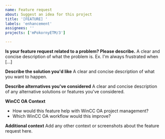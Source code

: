 ```yaml
---
name: Feature request
about: Suggest an idea for this project
title: '[FEATURE] '
labels: 'enhancement'
assignees: ''
projects: ['mPokornyETM/3']

---
```


**Is your feature request related to a problem? Please describe.**
A clear and concise description of what the problem is. Ex. I'm always frustrated when [...]

**Describe the solution you'd like**
A clear and concise description of what you want to happen.

**Describe alternatives you've considered**
A clear and concise description of any alternative solutions or features you've considered.

**WinCC OA Context**
- How would this feature help with WinCC OA project management?
- Which WinCC OA workflow would this improve?

**Additional context**
Add any other context or screenshots about the feature request here.
